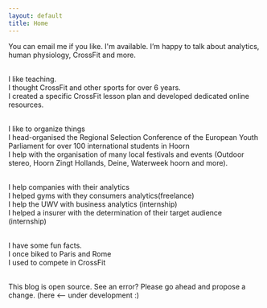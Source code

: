 ```yaml
---
layout: default
title: Home
---
```





You can email me if you like. I'm available. I’m happy to talk about analytics, human physiology, CrossFit and more.<br>
<br>

I like teaching.<br>
I thought CrossFit and other sports for over 6 years.<br>
I created a specific CrossFit lesson plan and developed dedicated online resources.<br>
<br>

I like to organize things<br>
I head-organised the Regional Selection Conference of the European Youth Parliament for over 100 international students in Hoorn<br>
I help with the organisation of many local festivals and events (Outdoor stereo, Hoorn Zingt Hollands, Deine, Waterweek hoorn and more).<br>
<br>

I help companies with their analytics<br>
I helped gyms with they consumers analytics(freelance)<br>
I help the UWV with business analytics (internship)<br>
I helped a insurer with the determination of their target audience (internship)<br>
<br>

I have some fun facts.<br>
I once biked to Paris and Rome<br>
I used to compete in CrossFit<br>
<br>

This blog is open source. See an error? Please go ahead and propose a change. (here <-- under development :)
 